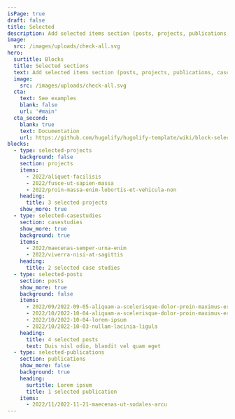 ```yaml
---
isPage: true
draft: false
title: Selected
description: Add selected items section (posts, projects, publications, casestudies…)
image:
  src: /images/uploads/check-all.svg
hero:
  surtitle: Blocks
  title: Selected sections
  text: Add selected items section (posts, projects, publications, casestudies…)
  image:
    src: /images/uploads/check-all.svg
  cta:
    text: See examples
    blank: false
    url: '#main'
  cta_second:
    blank: true
    text: Documentation
    url: https://github.com/hugolify/hugolify-template/wiki/block-selected
blocks:
  - type: selected-projects
    background: false
    section: projects
    items:
      - 2022/aliquet-facilisis
      - 2022/fusce-ut-sapien-massa
      - 2022/proin-massa-enim-lobortis-et-vehicula-non
    heading:
      title: 3 selected projects
    show_more: true
  - type: selected-casestudies
    section: casestudies
    show_more: true
    background: true
    items:
      - 2022/maecenas-semper-urna-enim
      - 2022/viverra-nisi-at-sagittis
    heading:
      title: 2 selected case studies
  - type: selected-posts
    section: posts
    show_more: true
    background: false
    items:
      - 2022/09/2022-09-05-aliquam-a-scelerisque-dolor-proin-maximus-eros-et-pellentesque
      - 2022/10/2022-10-04-aliquam-a-scelerisque-dolor-proin-maximus-eros-et-pellentesque-rhoncus
      - 2022/10/2022-10-04-lorem-ipsum
      - 2022/10/2022-10-03-nullam-lacinia-ligula
    heading:
      title: 4 selected posts
      text: Duis nisl odio, blandit vel quam eget
  - type: selected-publications
    section: publications
    show_more: false
    background: true
    heading:
      surtitle: Lorem ipsum
      title: 1 selected publication
    items:
      - 2022/11/2022-11-21-maecenas-ut-sodales-arcu
---
```

